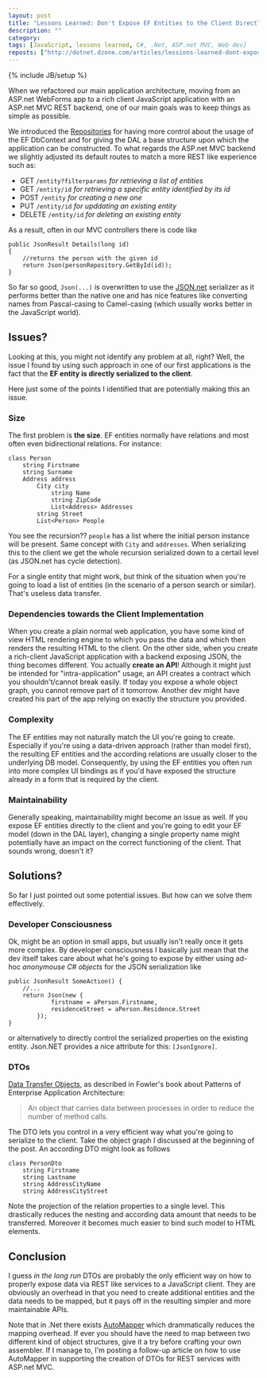 ```yaml
---
layout: post
title: "Lessons Learned: Don't Expose EF Entities to the Client Directly"
description: ""
category: 
tags: [JavaScript, lessons learned, C#, .Net, ASP.net MVC, Web dev]
reposts: ["http://dotnet.dzone.com/articles/lessions-learned-dont-expose"]
---
```

{% include JB/setup %}

When we refactored our main application architecture, moving from an ASP.net WebForms app to a rich client JavaScript application with an ASP.net MVC REST backend, one of our main goals was to keep things as simple as possible.

We introduced the [Repositories](http://martinfowler.com/eaaCatalog/repository.html) for having more control about the usage of the EF DbContext and for giving the DAL a base structure upon which the application can be constructed. To what regards the ASP.net MVC backend we slightly adjusted its default routes to match a more REST like experience such as:

- GET `/entity?filterparams` _for retrieving a list of entities_
- GET `/entity/id` _for retrieving a specific entity identified by its id_
- POST `/entity` _for creating a new one_
- PUT `/entity/id` _for upddating an existing entity_
- DELETE `/entity/id` _for deleting an existing entity_

As a result, often in our MVC controllers there is code like

    public JsonResult Details(long id)
    {
        //returns the person with the given id
        return Json(personRepository.GetById(id));
    }

So far so good, `Json(...)` is overwritten to use the [JSON.net](http://nuget.org/packages/Newtonsoft.Json) serializer as it performs better than the native one and has nice features like converting names from Pascal-casing to Camel-casing (which usually works better in the JavaScript world).

## Issues? ##
Looking at this, you might not identify any problem at all, right? Well, the issue I found by using such approach in one of our first applications is the fact that the **EF entity is directly serialized to the client**.

Here just some of the points I identified that are potentially making this an issue.

### Size ###
The first problem is **the size**. EF entities normally have relations and most often even bidirectional relations. For instance:

    class Person
        string Firstname
        string Surname
        Address address
            City city
                string Name
                string ZipCode
                List<Address> Addresses
            string Street
            List<Person> People

You see the recursion?? `people` has a list where the initial person instance will be present. Same concept with `City` and `addresses`. When serializing this to the client we get the whole recursion serialized down to a certail level (as JSON.net has cycle detection).

For a single entity that might work, but think of the situation when you're going to load a list of entities (in the scenario of a person search or similar). That's useless data transfer.

### Dependencies towards the Client Implementation ###
When you create a plain normal web application, you have some kind of view HTML rendering engine to which you pass the data and which then renders the resulting HTML to the client. On the other side, when you create a rich-client JavaScript application with a backend exposing JSON, the thing becomes different. You actually **create an API**! Although it might just be intended for "intra-application" usage, an API creates a contract which you shouldn't/cannot break easily. If today you expose a whole object graph, you cannot remove part of it tomorrow. Another dev might have created his part of the app relying on exactly the structure you provided.

### Complexity ###
The EF entities may not naturally match the UI you're going to create. Especially if you're using a data-driven approach (rather than model first), the resulting EF entities and the according relations are usually closer to the underlying DB model. Consequently, by using the EF entities you often run into more complex UI bindings as if you'd have exposed the structure already in a form that is required by the client.

### Maintainability
Generally speaking, maintainability might become an issue as well. If you expose EF entities directly to the client and you're going to edit your EF model (down in the DAL layer), changing a single property name might potentially have an impact on the correct functioning of the client. That sounds wrong, doesn't it?

## Solutions? ##
So far I just pointed out some potential issues. But how can we solve them effectively.

### Developer Consciousness ###
Ok, might be an option in small apps, but usually isn't really once it gets more complex. By developer consciousness I basically just mean that the dev itself takes care about what he's going to expose by either using ad-hoc _anonymouse C# objects_ for the JSON serialization like

    public JsonResult SomeAction() {
        //...
        return Json(new {
                firstname = aPerson.Firstname,
                residenceStreet = aPerson.Residence.Street
            });
    }

or alternatively to directly control the serialized properties on the existing entity. Json.NET provides a nice attribute for this: `[JsonIgnore]`.

### DTOs ###
[Data Transfer Objects](http://martinfowler.com/eaaCatalog/dataTransferObject.html), as described in Fowler's book about Patterns of Enterprise Application Architecture:

> An object that carries data between processes in order to reduce the number of method calls.

The DTO lets you control in a very efficient way what you're going to serialize to the client. Take the object graph I discussed at the beginning of the post. An according DTO might look as follows

    class PersonDto
        string Firstname
        string Lastname
        string AddressCityName
        string AddressCityStreet

Note the projection of the relation properties to a single level. This drastically reduces the nesting and according data amount that needs to be transferred. Moreover it becomes much easier to bind such model to HTML elements.

## Conclusion ##
I guess _in the long run_ DTOs are probably the only efficient way on how to properly expose data via REST like services to a JavaScript client. They are obviously an overhead in that you need to create additional entities and the data needs to be mapped, but it pays off in the resulting simpler and more maintainable APIs.

Note that in .Net there exists [AutoMapper](https://github.com/AutoMapper/AutoMapper) which drammatically reduces the mapping overhead. If ever you should have the need to map between two different kind of object structures, give it a try before crafting your own assembler. If I manage to, I'm posting a follow-up article on how to use AutoMapper in supporting the creation of DTOs for REST services with ASP.net MVC.